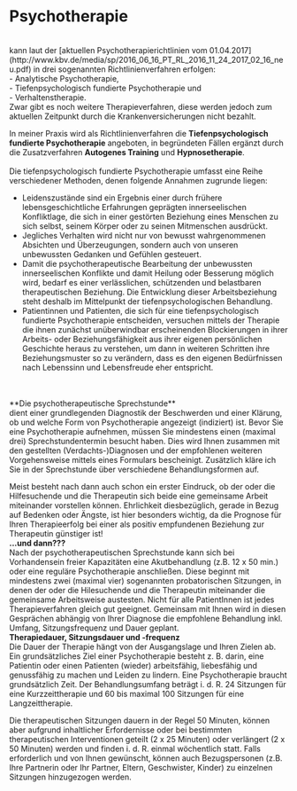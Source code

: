 Psychotherapie
==============
<br>
kann laut der [aktuellen Psychotherapierichtlinien vom 01.04.2017](http://www.kbv.de/media/sp/2016_06_16_PT_RL_2016_11_24_2017_02_16_neu.pdf) in drei sogenannten Richtlinienverfahren erfolgen:<br>
- Analytische Psychotherapie,<br>
- Tiefenpsychologisch fundierte Psychotherapie und<br>
- Verhaltenstherapie.<br>
Zwar gibt es noch weitere Therapieverfahren, diese werden jedoch zum aktuellen Zeitpunkt durch die Krankenversicherungen nicht bezahlt.

In meiner Praxis wird als Richtlinienverfahren die **Tiefenpsychologisch fundierte Psychotherapie** angeboten, in begründeten Fällen ergänzt durch die Zusatzverfahren **Autogenes Training** und **Hypnosetherapie**.
<br><br>
Die tiefenpsychologisch fundierte Psychotherapie umfasst eine Reihe verschiedener Methoden, denen
folgende Annahmen zugrunde liegen:<br>
- Leidenszustände sind ein Ergebnis einer durch frühere lebensgeschichtliche Erfahrungen geprägten innerseelischen Konfliktlage, die sich in einer gestörten Beziehung eines Menschen zu sich selbst, seinem Körper oder zu seinen Mitmenschen ausdrückt.<br>
- Jegliches Verhalten wird nicht nur von bewusst wahrgenommenen Absichten und Überzeugungen,  sondern auch von unseren unbewussten Gedanken und Gefühlen gesteuert.<br>
- Damit die psychotherapeutische Bearbeitung der unbewussten innerseelischen Konflikte und damit Heilung oder Besserung möglich wird, bedarf es einer verlässlichen, schützenden und belastbaren therapeutischen Beziehung. Die Entwicklung dieser Arbeitsbeziehung steht deshalb im Mittelpunkt der tiefenpsychologischen Behandlung.<br>
- Patientinnen und Patienten, die sich für eine tiefenpsychologisch fundierte Psychotherapie entscheiden, versuchen mittels der Therapie die ihnen zunächst unüberwindbar erscheinenden Blockierungen in ihrer Arbeits- oder Beziehungsfähigkeit aus ihrer eigenen persönlichen Geschichte heraus zu verstehen, um dann in weiteren Schritten ihre Beziehungsmuster so zu verändern, dass es den eigenen Bedürfnissen nach Lebenssinn und Lebensfreude eher entspricht.
<br>
<br>
**Die psychotherapeutische Sprechstunde**
<br>
dient einer grundlegenden Diagnostik der Beschwerden und einer Klärung, ob und welche Form von Psychotherapie angezeigt (indiziert) ist. Bevor Sie eine Psychotherapie aufnehmen, müssen Sie mindestens einen (maximal drei) Sprechstundentermin besucht haben. Dies wird Ihnen zusammen mit den gestellten (Verdachts-)Diagnosen und der empfohlenen weiteren Vorgehensweise mittels eines Formulars bescheinigt.
Zusätzlich kläre ich Sie in der Sprechstunde über verschiedene Behandlungsformen auf.

Meist besteht nach dann auch schon ein erster Eindruck, ob der oder die Hilfesuchende und die Therapeutin sich beide eine gemeinsame Arbeit miteinander vorstellen können. Ehrlichkeit diesbezüglich, gerade in Bezug auf Bedenken oder Ängste, ist hier besonders wichtig, da die Prognose für Ihren Therapieerfolg bei einer als positiv empfundenen Beziehung zur Therapeutin günstiger ist!
<br>
**...und dann???**
<br>
Nach der psychotherapeutischen Sprechstunde kann sich bei Vorhandensein freier Kapazitäten eine Akutbehandlung (z.B. 12 x 50 min.) oder eine reguläre Psychotherapie anschließen. Diese beginnt mit mindestens zwei (maximal vier) sogenannten probatorischen Sitzungen, in denen der oder die Hilesuchende und die Therapeutin miteinander die gemeinsame Arbeitsweise austesten. Nicht für alle PatientInnen ist jedes Therapieverfahren gleich gut geeignet. Gemeinsam mit Ihnen wird in diesen Gesprächen abhängig von Ihrer Diagnose die empfohlene Behandlung inkl. Umfang, Sitzungsfrequenz und Dauer geplant.
<br>
**Therapiedauer, Sitzungsdauer und -frequenz**
<br>
Die Dauer der Therapie hängt von der Ausgangslage und Ihren Zielen ab. Ein grundsätzliches Ziel einer Psychotherapie besteht z. B. darin, eine Patientin oder einen Patienten (wieder) arbeitsfähig, liebesfähig und genussfähig zu machen und Leiden zu lindern. Eine Psychotherapie braucht grundsätzlich Zeit. Der Behandlungsumfang beträgt i. d. R. 24 Sitzungen für eine Kurzzeittherapie und 60 bis maximal 100 Sitzungen für eine Langzeittherapie.

Die therapeutischen Sitzungen dauern in der Regel 50 Minuten, können aber aufgrund inhaltlicher Erfordernisse oder bei bestimmten
therapeutischen Interventionen geteilt (2 x 25 Minuten) oder verlängert (2 x 50 Minuten) werden und finden i. d. R. einmal
wöchentlich statt. Falls erforderlich und von Ihnen gewünscht, können auch Bezugspersonen (z.B. Ihre Partnerin oder Ihr Partner, Eltern, Geschwister, Kinder) zu einzelnen Sitzungen hinzugezogen werden.
